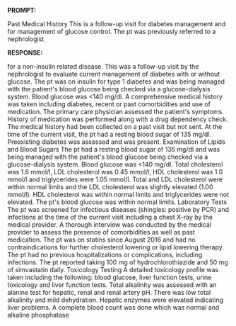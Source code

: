 **PROMPT:**

Past Medical History This is a follow-up visit for diabetes management and for management of glucose control. The pt was previously referred to a nephrologist

**RESPONSE:**

  for a non-insulin related disease. This was a follow-up visit by the nephrologist to evaluate current management of diabetes with or without glucose. The pt was on insulin for type 1 diabetes and was being managed with the patient's blood glucose being checked via a glucose-dialysis system. Blood glucose was <140 mg/dl. A comprehensive medical history was taken including diabetes, recent or past comorbidities and use of medication. The primary care physician assessed the patient's symptoms. History of medication was performed along with a drug dependency check. The medical history had been collected on a past visit but not sent. At the time of the current visit, the pt had a resting blood sugar of 135 mg/dl. Preexisting diabetes was assessed and was present.  Examination of Lipids and Blood Sugars The pt had a resting blood sugar of 135 mg/dl and was being managed with the patient's blood glucose being checked via a glucose-dialysis system. Blood glucose was <140 mg/dl. Total cholesterol was 1.6 mmol/l, LDL cholesterol was 0.45 mmol/l, HDL cholesterol was 1.0 mmol/l and triglycerides were 1.05 mmol/l. Total and LDL cholesterol were within normal limits and the LDL cholesterol was slightly elevated (1.00 mmol/l). HDL cholesterol was within normal limits and triglycerides were not elevated. The pt's blood glucose was within normal limits.  Laboratory Tests The pt was screened for infectious diseases (shingles: positive by PCR) and infections at the time of the current visit including a chest X-ray by the medical provider. A thorough interview was conducted by the medical provider to assess the presence of comorbidities as well as past medication. The pt was on statins since August 2016 and had no contraindications for further cholesterol lowering or lipid lowering therapy. The pt had no previous hospitalizations or complications, including infections. The pt reported taking 100 mg of hydrochlorothiazide and 50 mg of simvastatin daily.  Toxicology Testing A detailed toxicology profile was taken including the following: blood glucose, liver function tests, urine toxicology and liver function tests. Total alkalinity was assessed with an alanine test for hepatic, renal and renal artery pH. There was low total alkalinity and mild dehydration. Hepatic enzymes were elevated indicating liver problems. A complete blood count was done which was normal and alkaline phosphatase